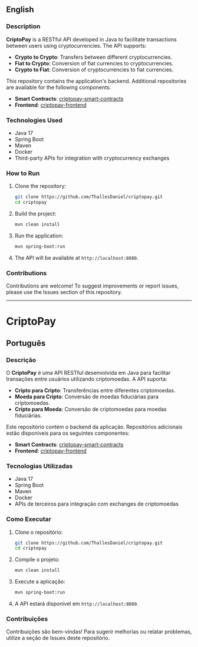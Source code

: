 ## English

### Description

**CriptoPay** is a RESTful API developed in Java to facilitate transactions between users using cryptocurrencies. The API supports:

* **Crypto to Crypto**: Transfers between different cryptocurrencies.
* **Fiat to Crypto**: Conversion of fiat currencies to cryptocurrencies.
* **Crypto to Fiat**: Conversion of cryptocurrencies to fiat currencies.

This repository contains the application's backend. Additional repositories are available for the following components:

* **Smart Contracts**: [criptopay-smart-contracts](https://github.com/ThallesDaniel/criptopay-smart-contracts)
* **Frontend**: [criptopay-frontend](https://github.com/ThallesDaniel/criptopay-frontend)

### Technologies Used

* Java 17
* Spring Boot
* Maven
* Docker
* Third-party APIs for integration with cryptocurrency exchanges

### How to Run

1. Clone the repository:

   ```bash
   git clone https://github.com/ThallesDaniel/criptopay.git
   cd criptopay
   ```

2. Build the project:

   ```bash
   mvn clean install
   ```

3. Run the application:

   ```bash
   mvn spring-boot:run
   ```

4. The API will be available at `http://localhost:8080`.

### Contributions

Contributions are welcome! To suggest improvements or report issues, please use the Issues section of this repository.

---

# CriptoPay

## Português

### Descrição

O **CriptoPay** é uma API RESTful desenvolvida em Java para facilitar transações entre usuários utilizando criptomoedas. A API suporta:

* **Cripto para Cripto**: Transferências entre diferentes criptomoedas.
* **Moeda para Cripto**: Conversão de moedas fiduciárias para criptomoedas.
* **Cripto para Moeda**: Conversão de criptomoedas para moedas fiduciárias.

Este repositório contém o backend da aplicação. Repositórios adicionais estão disponíveis para os seguintes componentes:

* **Smart Contracts**: [criptopay-smart-contracts](https://github.com/ThallesDaniel/criptopay-smart-contracts)
* **Frontend**: [criptopay-frontend](https://github.com/ThallesDaniel/criptopay-frontend)

### Tecnologias Utilizadas

* Java 17
* Spring Boot
* Maven
* Docker
* APIs de terceiros para integração com exchanges de criptomoedas

### Como Executar

1. Clone o repositório:

   ```bash
   git clone https://github.com/ThallesDaniel/criptopay.git
   cd criptopay
   ```

2. Compile o projeto:

   ```bash
   mvn clean install
   ```

3. Execute a aplicação:

   ```bash
   mvn spring-boot:run
   ```

4. A API estará disponível em `http://localhost:8080`.

### Contribuições

Contribuições são bem-vindas! Para sugerir melhorias ou relatar problemas, utilize a seção de Issues deste repositório.

